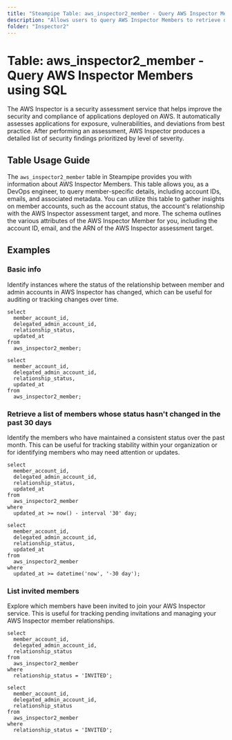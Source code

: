 ```yaml
---
title: "Steampipe Table: aws_inspector2_member - Query AWS Inspector Members using SQL"
description: "Allows users to query AWS Inspector Members to retrieve detailed information about the member accounts within an AWS Inspector assessment target."
folder: "Inspector2"
---
```


# Table: aws_inspector2_member - Query AWS Inspector Members using SQL

The AWS Inspector is a security assessment service that helps improve the security and compliance of applications deployed on AWS. It automatically assesses applications for exposure, vulnerabilities, and deviations from best practice. After performing an assessment, AWS Inspector produces a detailed list of security findings prioritized by level of severity.

## Table Usage Guide

The `aws_inspector2_member` table in Steampipe provides you with information about AWS Inspector Members. This table allows you, as a DevOps engineer, to query member-specific details, including account IDs, emails, and associated metadata. You can utilize this table to gather insights on member accounts, such as the account status, the account's relationship with the AWS Inspector assessment target, and more. The schema outlines the various attributes of the AWS Inspector Member for you, including the account ID, email, and the ARN of the AWS Inspector assessment target.

## Examples

### Basic info
Identify instances where the status of the relationship between member and admin accounts in AWS Inspector has changed, which can be useful for auditing or tracking changes over time.

```sql+postgres
select
  member_account_id,
  delegated_admin_account_id,
  relationship_status,
  updated_at
from
  aws_inspector2_member;
```

```sql+sqlite
select
  member_account_id,
  delegated_admin_account_id,
  relationship_status,
  updated_at
from
  aws_inspector2_member;
```

### Retrieve a list of members whose status hasn't changed in the past 30 days
Identify the members who have maintained a consistent status over the past month. This can be useful for tracking stability within your organization or for identifying members who may need attention or updates.

```sql+postgres
select
  member_account_id,
  delegated_admin_account_id,
  relationship_status,
  updated_at
from
  aws_inspector2_member
where
  updated_at >= now() - interval '30' day;
```

```sql+sqlite
select
  member_account_id,
  delegated_admin_account_id,
  relationship_status,
  updated_at
from
  aws_inspector2_member
where
  updated_at >= datetime('now', '-30 day');
```

### List invited members
Explore which members have been invited to join your AWS Inspector service. This is useful for tracking pending invitations and managing your AWS Inspector member relationships.

```sql+postgres
select
  member_account_id,
  delegated_admin_account_id,
  relationship_status
from
  aws_inspector2_member
where
  relationship_status = 'INVITED';
```

```sql+sqlite
select
  member_account_id,
  delegated_admin_account_id,
  relationship_status
from
  aws_inspector2_member
where
  relationship_status = 'INVITED';
```